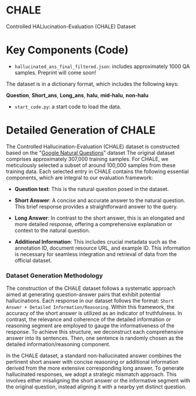 # CHALE
Controlled HALlucination-Evaluation (CHALE) Dataset

# Key Components (Code)
* ``hallucinated_ans_final_filtered.json``: includes approximately 1000 QA samples. Preprint will come soon!

The dataset is in a dictionary format, which includes the following keys:

**Question**, **Short_ans**, **Long_ans**, **halu**, **mid-halu**, **non-halu**

* ``start_code.py``: a start code to load the data.

# Detailed Generation of CHALE

The Controlled Hallucination-Evaluation (CHALE) dataset is constructed based on the "[Google Natural Questions](https://ai.google.com/research/NaturalQuestions/visualization)" dataset The original dataset comprises approximately 307,000 training samples. For CHALE, we meticulously selected a subset of around 100,000 samples from these training data. Each selected entry in CHALE contains the following essential components, which are integral to our evaluation framework:

* **Question text**: This is the natural question posed in the dataset.

* **Short Answer**: A concise and accurate answer to the natural question. This brief response provides a straightforward answer to the query.

* **Long Answer**: In contrast to the short answer, this is an elongated and more detailed response, offering a comprehensive explanation or context to the natural question.

* **Additional Information**: This includes crucial metadata such as the annotation ID, document resource URL, and example ID. This information is necessary for seamless integration and retrieval of data from the official dataset.

### Dataset Generation Methodology

The construction of the CHALE dataset follows a systematic approach aimed at generating question-answer pairs that exhibit potential hallucinations. Each response in our dataset follows the format: ``Short Answer + Detailed Information/Reasoning``. Within this framework, the accuracy of the short answer is utilized as an indicator of truthfulness. In contrast, the relevance and coherence of the detailed information or reasoning segment are employed to gauge the informativeness of the response. To achieve this structure, we deconstruct each comprehensive answer into its sentences. Then, one sentence is randomly chosen as the detailed information/reasoning component.

In the CHALE dataset, a standard non-hallucinated answer combines the pertinent short answer with concise reasoning or additional information derived from the more extensive corresponding long answer. To generate hallucinated responses, we adopt a strategic mismatch approach. This involves either misaligning the short answer or the informative segment with the original question, instead aligning it with a nearby yet distinct question. 
